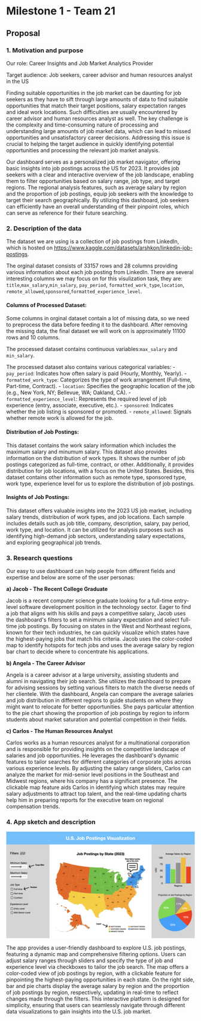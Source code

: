 # Milestone 1 - Team 21

## Proposal

### 1. Motivation and purpose

Our role: Career Insights and Job Market Analytics Provider

Target audience: Job seekers, career advisor and human resources analyst in the US

Finding suitable opportunities in the job market can be daunting for job seekers as they have to sift through large amounts of data to find suitable opportunities that match their target positions, salary expectation ranges and ideal work locations. Such difficulties are usually encountered by career advisor and human resources analyst as well. The key challenge is the complexity and time-consuming nature of processing and understanding large amounts of job market data, which can lead to missed opportunities and unsatisfactory career decisions. Addressing this issue is crucial to helping the target audience in quickly identifying potential opportunities and processing the relevant job market analysis.

Our dashboard serves as a personalized job market navigator, offering basic insights into job postings across the US for 2023. It provides job seekers with a clear and interactive overview of the job landscape, enabling them to filter opportunities based on salary range, job type, and target regions. The regional analysis features, such as average salary by region and the proportion of job postings, equip job seekers with the knowledge to target their search geographically. By utilizing this dashboard, job seekers can efficiently have an overall understanding of their pinpoint roles, which can serve as reference for their future searching.

### 2. Description of the data

The dataset we are using is a collection of job postings from LinkedIn, which is hosted on <https://www.kaggle.com/datasets/arshkon/linkedin-job-postings>.

The orginal dataset consists of 33157 rows and 28 columns providing various information about each job posting from LinkedIn. There are several interesting columns we may focus on for this visulization task, they are: `title`,`max_salary`,`min_salary`, `pay_period`, `formatted_work_type`,`location`, `remote_allowed`,`sponsored`,`formatted_experience_level`.

#### Columns of Processed Dataset:

Some columns in orginal dataset contain a lot of missing data, so we need to preprocess the data before feeding it to the dashboard. After removing the missing data, the final dataset we will work on is approximately 11100 rows and 10 columns.

The processed dataset contains continuous variables:`max_salary` and `min_salary`.

The processed dataset also contains various categorical variables: - `pay_period`: Indicates how often salary is paid (Hourly, Monthly, Yearly). - `formatted_work_type`: Categorizes the type of work arrangement (Full-time, Part-time, Contract). - `location`: Specifies the geographic location of the job (e.g., New York, NY; Bellevue, WA; Oakland, CA). - `formatted_experience_level`: Represents the required level of job experience (entry, associate, executive, etc.). - `sponsored`: Indicates whether the job listing is sponsored or promoted. - `remote_allowed`: Signals whether remote work is allowed for the job.

#### Distribution of Job Postings:

This dataset contains the work salary information which includes the maximum salary and minumum salary. This dataset also provides information on the distribution of work types. It shows the number of job postings categorized as full-time, contract, or other. Additionally, it provides distribution for job locations, with a focus on the United States. Besides, this dataset contains other information such as remote type, sponsored type, work type, experience level for us to explore the distribution of job postings.

#### Insights of Job Postings:

This dataset offers valuable insights into the 2023 US job market, including salary trends, distribution of work types, and job locations. Each sample includes details such as job title, company, description, salary, pay period, work type, and location. It can be utilized for analysis purposes such as identifying high-demand job sectors, understanding salary expectations, and exploring geographical job trends.

### 3. Research questions

Our easy to use dashboard can help people from different fields and expertise and below are some of the user personas:

**a) Jacob - The Recent College Graduate**

Jacob is a recent computer science graduate looking for a full-time entry-level software development position in the technology sector. Eager to find a job that aligns with his skills and pays a competitive salary, Jacob uses the dashboard's filters to set a minimum salary expectation and select full-time job postings. By focusing on states in the West and Northeast regions, known for their tech industries, he can quickly visualize which states have the highest-paying jobs that match his criteria. Jacob uses the color-coded map to identify hotspots for tech jobs and uses the average salary by region bar chart to decide where to concentrate his applications.

**b) Angela - The Career Advisor**

Angela is a career advisor at a large university, assisting students and alumni in navigating their job search. She utilizes the dashboard to prepare for advising sessions by setting various filters to match the diverse needs of her clientele. With the dashboard, Angela can compare the average salaries and job distribution in different regions to guide students on where they might want to relocate for better opportunities. She pays particular attention to the pie chart showing the proportion of job postings by region to inform students about market saturation and potential competition in their fields.

**c) Carlos - The Human Resources Analyst**

Carlos works as a human resources analyst for a multinational corporation and is responsible for providing insights on the competitive landscape of salaries and job opportunities. He leverages the dashboard's dynamic features to tailor searches for different categories of corporate jobs across various experience levels. By adjusting the salary range sliders, Carlos can analyze the market for mid-senior level positions in the Southeast and Midwest regions, where his company has a significant presence. The clickable map feature aids Carlos in identifying which states may require salary adjustments to attract top talent, and the real-time updating charts help him in preparing reports for the executive team on regional compensation trends.

### 4. App sketch and description

![sketch](../img/sketch.png)

The app provides a user-friendly dashboard to explore U.S. job postings, featuring a dynamic map and comprehensive filtering options. Users can adjust salary ranges through sliders and specify the type of job and experience level via checkboxes to tailor the job search. The map offers a color-coded view of job postings by region, with a clickable feature for pinpointing the highest-paying opportunities in each state. On the right side, bar and pie charts display the average salary by region and the proportion of job postings by region, respectively, updating in real-time to reflect changes made through the filters. This interactive platform is designed for simplicity, ensuring that users can seamlessly navigate through different data visualizations to gain insights into the U.S. job market.

